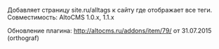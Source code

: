 Добавляет страницу site.ru/alltags к сайту где отображает все теги.
Совместимость: AltoCMS 1.0.х, 1.1.х

Обновление плагина: http://altocms.ru/addons/item/79/ 
от 31.07.2015 (orthograf)
